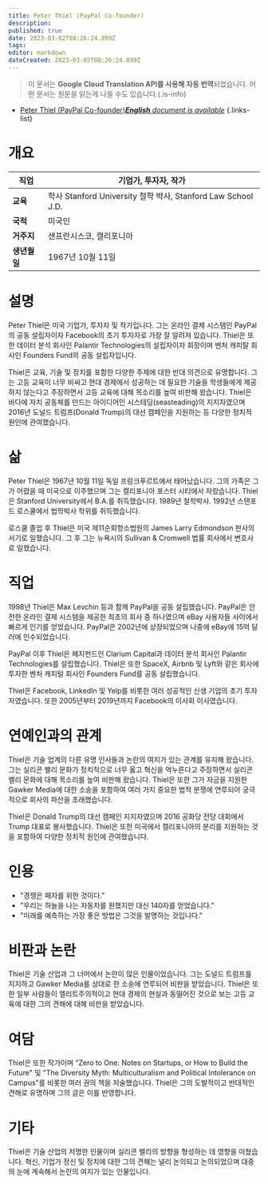 ```yaml
---
title: Peter Thiel (PayPal Co-founder)
description: 
published: true
date: 2023-03-02T08:26:24.899Z
tags: 
editor: markdown
dateCreated: 2023-03-02T08:26:24.899Z
---
```


> 이 문서는 **Google Cloud Translation API를 사용해 자동 번역**되었습니다.
어떤 문서는 원문을 읽는게 나을 수도 있습니다.{.is-info}



- [Peter Thiel (PayPal Co-founder)***English** document is available*](/en/Knowledge-base/Dictionary/Person/peter-thiel-paypal-co-founder)
{.links-list}
# 개요

| **직업** | 기업가, 투자자, 작가 |
| --- | --- |
| **교육** | 학사 Stanford University 철학 박사, Stanford Law School J.D. |
| **국적** | 미국인 |
| **거주지** | 샌프란시스코, 캘리포니아 |
| **생년월일** | 1967년 10월 11일 |

# 설명

Peter Thiel은 미국 기업가, 투자자 및 작가입니다. 그는 온라인 결제 시스템인 PayPal의 공동 설립자이자 Facebook의 초기 투자자로 가장 잘 알려져 있습니다. Thiel은 또한 데이터 분석 회사인 Palantir Technologies의 설립자이자 회장이며 벤처 캐피탈 회사인 Founders Fund의 공동 설립자입니다.

Thiel은 교육, 기술 및 정치를 포함한 다양한 주제에 대한 반대 의견으로 유명합니다. 그는 고등 교육이 너무 비싸고 현대 경제에서 성공하는 데 필요한 기술을 학생들에게 제공하지 않는다고 주장하면서 고등 교육에 대해 목소리를 높여 비판해 왔습니다. Thiel은 바다에 자치 공동체를 만드는 아이디어인 시스테딩(seasteading)의 지지자였으며 2016년 도널드 트럼프(Donald Trump)의 대선 캠페인을 지원하는 등 다양한 정치적 원인에 관여했습니다.

# 삶

Peter Thiel은 1967년 10월 11일 독일 프랑크푸르트에서 태어났습니다. 그의 가족은 그가 어렸을 때 미국으로 이주했으며 그는 캘리포니아 포스터 시티에서 자랐습니다. Thiel은 Stanford University에서 B.A.를 취득했습니다. 1989년 철학박사. 1992년 스탠포드 로스쿨에서 법학박사 학위를 취득했습니다.

로스쿨 졸업 후 Thiel은 미국 제11순회항소법원의 James Larry Edmondson 판사의 서기로 일했습니다. 그 후 그는 뉴욕시의 Sullivan & Cromwell 법률 회사에서 변호사로 일했습니다.

# 직업

1998년 Thiel은 Max Levchin 등과 함께 PayPal을 공동 설립했습니다. PayPal은 안전한 온라인 결제 시스템을 제공한 최초의 회사 중 하나였으며 eBay 사용자들 사이에서 빠르게 인기를 얻었습니다. PayPal은 2002년에 상장되었으며 나중에 eBay에 15억 달러에 인수되었습니다.

PayPal 이후 Thiel은 헤지펀드인 Clarium Capital과 데이터 분석 회사인 Palantir Technologies를 설립했습니다. Thiel은 또한 SpaceX, Airbnb 및 Lyft와 같은 회사에 투자한 벤처 캐피털 회사인 Founders Fund를 공동 설립했습니다.

Thiel은 Facebook, LinkedIn 및 Yelp를 비롯한 여러 성공적인 신생 기업의 초기 투자자였습니다. 또한 2005년부터 2019년까지 Facebook의 이사회 이사였습니다.

# 연예인과의 관계

Thiel은 기술 업계의 다른 유명 인사들과 논란의 여지가 있는 관계를 유지해 왔습니다. 그는 실리콘 밸리 문화가 정치적으로 너무 옳고 혁신을 억누른다고 주장하면서 실리콘 밸리 문화에 대해 목소리를 높여 비판해 왔습니다. Thiel은 또한 그가 자금을 지원한 Gawker Media에 대한 소송을 포함하여 여러 가지 중요한 법적 분쟁에 연루되어 궁극적으로 회사의 파산을 초래했습니다.

Thiel은 Donald Trump의 대선 캠페인 지지자였으며 2016 공화당 전당 대회에서 Trump 대표로 봉사했습니다. Thiel은 또한 미국에서 캘리포니아의 분리를 지원하는 것을 포함하여 다양한 정치적 원인에 관여했습니다.

# 인용

- "경쟁은 패자를 위한 것이다."
- "우리는 하늘을 나는 자동차를 원했지만 대신 140자를 얻었습니다."
- "미래를 예측하는 가장 좋은 방법은 그것을 발명하는 것입니다."

# 비판과 논란

Thiel은 기술 산업과 그 너머에서 논란이 많은 인물이었습니다. 그는 도널드 트럼프를 지지하고 Gawker Media를 상대로 한 소송에 연루되어 비판을 받았습니다. Thiel은 또한 일부 사람들이 엘리트주의적이고 현대 경제의 현실과 동떨어진 것으로 보는 고등 교육에 대한 그의 견해에 대해 비판을 받았습니다.

# 여담

Thiel은 또한 작가이며 "Zero to One: Notes on Startups, or How to Build the Future" 및 "The Diversity Myth: Multiculturalism and Political Intolerance on Campus"를 비롯한 여러 권의 책을 저술했습니다. Thiel은 그의 도발적이고 반대적인 견해로 유명하며 그의 글은 이를 반영합니다.

# 기타

Thiel은 기술 산업의 저명한 인물이며 실리콘 밸리의 방향을 형성하는 데 영향을 미쳤습니다. 혁신, 기업가 정신 및 정치에 대한 그의 견해는 널리 논의되고 논의되었으며 대중의 눈에 계속해서 논란의 여지가 있는 인물입니다.